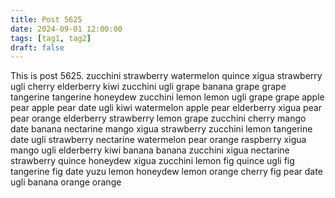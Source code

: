 ```yaml
---
title: Post 5625
date: 2024-09-01 12:00:00
tags: [tag1, tag2]
draft: false
---
```

This is post 5625.
zucchini
strawberry
watermelon
quince
xigua
strawberry
ugli
cherry
elderberry
kiwi
zucchini
ugli
grape
banana
grape
grape
tangerine
tangerine
honeydew
zucchini
lemon
lemon
ugli
grape
grape
apple
pear
apple
pear
date
ugli
kiwi
watermelon
apple
pear
elderberry
xigua
pear
pear
orange
elderberry
strawberry
lemon
grape
zucchini
cherry
mango
date
banana
nectarine
mango
xigua
strawberry
zucchini
lemon
tangerine
date
ugli
strawberry
nectarine
watermelon
pear
orange
raspberry
xigua
mango
ugli
elderberry
kiwi
banana
banana
zucchini
xigua
nectarine
strawberry
quince
honeydew
xigua
zucchini
lemon
fig
quince
ugli
fig
tangerine
fig
date
yuzu
lemon
honeydew
lemon
orange
cherry
fig
pear
date
ugli
banana
orange
orange
